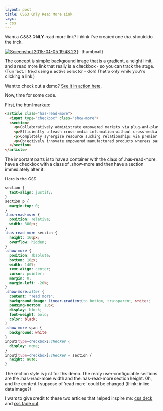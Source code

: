 ```yaml
---
layout: post
title: CSS3 Only Read More Link
tags:
- css
---
```

Want a CSS3 **ONLY** read more link?  I think I've created one that should do the trick.

[![Screenshot 2015-04-05 19.48.23](/uploads/2015/Screenshot-2015-04-05-19.48.23-300x223.png)](/uploads/2015/Screenshot-2015-04-05-19.48.23.png){: .thumbnail}

The concept is simple: background image that is a gradient, a height limit, and a read more link that really is a checkbox - so you can track the stage. (Fun fact: I tried using a:active selector - doh!  That's only while you're clicking a link.)

Want to check out a demo?  [See it in action here](https://codepen.io/aaronsaray/pen/dyqWPyV).

Now, time for some code.

First, the html markup:

```html
<article class="has-read-more">
  <input type="checkbox" class="show-more">
  <section>
    <p>Collaboratively administrate empowered markets via plug-and-play networks. Dynamically procrastinate B2C users after installed base benefits. Dramatically visualize customer directed convergence without revolutionary ROI.</p>
    <p>Efficiently unleash cross-media information without cross-media value. Quickly maximize timely deliverables for real-time schemas. Dramatically maintain clicks-and-mortar solutions without functional solutions.</p>
    <p>Completely synergize resource sucking relationships via premier niche markets. Professionally cultivate one-to-one customer service with robust ideas. Dynamically innovate resource-leveling customer service for state of the art customer service.</p>
    <p>Objectively innovate empowered manufactured products whereas parallel platforms. Holisticly predominate extensible testing procedures for reliable supply chains. Dramatically engage top-line web services vis-a-vis cutting-edge deliverables.</p>
  </section>
</article>
```

The important parts is to have a container with the class of .has-read-more, have a checkbox with a class of .show-more and then have a section immediately after it.

Here is the CSS

```css
section {
  text-align: justify;
}
section p {
  margin-top: 0;
}
.has-read-more {
  position: relative;
  width: 300px;
}
.has-read-more section {
  height: 160px;
  overflow: hidden;
}
.show-more {
  position: absolute;
  bottom: 10px;
  width: 140%;
  text-align: center;
  cursor: pointer;
  margin: 0;
  margin-left: -20%;
}
.show-more:after {
  content: "read more";
  background-image: linear-gradient(to bottom, transparent, white);
  padding-bottom: 10px;
  display: block;
  font-weight: bold;
  color: black;
}
.show-more span {
  background: white
}
input[type=checkbox]:checked {
  display: none;
}
input[type=checkbox]:checked + section {
  height: auto;
}
```

The section style is just for this demo.  The really user-configurable sections are the .has-read-more width and the .has-read-more section height.  Oh, and the content I suppose of 'read more' could be changed (think: inline data image?)

I want to give credit to these two articles that helped inspire me: [css deck](http://cssdeck.com/labs/css-only-showhide) and [css fade out](https://css-tricks.com/text-fade-read-more/).
